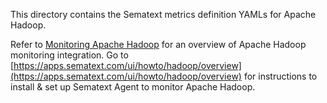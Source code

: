 This directory contains the Sematext metrics definition YAMLs for Apache Hadoop.

Refer to [Monitoring Apache Hadoop](https://sematext.com/docs/integration/hadoop/) for an overview of 
Apache Hadoop monitoring integration. Go to [https://apps.sematext.com/ui/howto/hadoop/overview](https://apps.sematext.com/ui/howto/hadoop/overview) for instructions to install & set up Sematext Agent to monitor Apache Hadoop.
